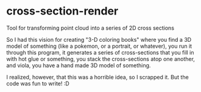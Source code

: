 # cross-section-render
Tool for transforming point cloud into a series of 2D cross sections

So I had this vision for creating "3-D coloring books" where you find a 3D model of something (like a pokemon, or a portrait, or whatever), 
you run it through this program, it generates a series of cross-sections that you fill in with hot glue or something, you stack the cross-sections atop
one another, and viola, you have a hand made 3D model of something.

I realized, however, that this was a horrible idea, so I scrapped it. But the code was fun to write! :D
